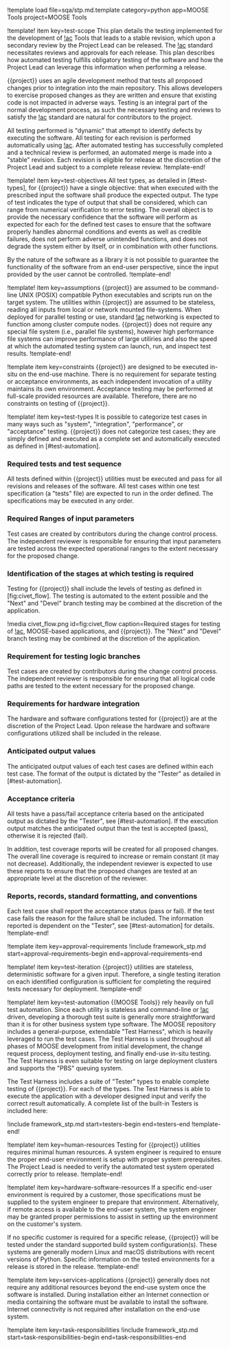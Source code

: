 !template load file=sqa/stp.md.template category=python app=MOOSE Tools project=MOOSE Tools

!template! item key=test-scope
This plan details the testing implemented for the development of [!ac](MOOSE) Tools that leads to a
stable revision, which upon a secondary review by the Project Lead can be released. The [!ac](NQA-1)
standard necessitates reviews and approvals for each release. This plan describes how automated testing
fulfills obligatory testing of the software and how the Project Lead can leverage this information
when performing a release.

{{project}} uses an agile development method that tests all proposed changes prior to integration into
the main repository. This allows developers to exercise proposed changes as they are written and
ensure that existing code is not impacted in adverse ways. Testing is an integral part of the normal
development process, as such the necessary testing and reviews to satisfy the [!ac](NQA-1) standard
are natural for contributors to the project.

All testing performed is "dynamic" that attempt to identify defects by executing the software. All
testing for each revision is performed automatically using [!ac](CIVET). After automated testing has
successfully completed and a technical review is performed, an automated merge is made into a
"stable" revision. Each revision is eligible for release at the discretion of the Project Lead and
subject to a complete release review.
!template-end!

!template! item key=test-objectives
All test types, as detailed in [#test-types], for {{project}} have a single objective: that when executed
with the prescribed input the software shall produce the expected output. The type of test indicates
the type of output that shall be considered, which can range from numerical verification to error
testing. The overall object is to provide the necessary confidence that the software will perform as
expected for each for the defined test cases to ensure that the software properly handles abnormal
conditions and events as well as credible failures, does not perform adverse unintended functions,
and does not degrade the system either by itself, or in combination with other functions.

By the nature of the software as a library it is not possible to guarantee the functionality
of the software from an end-user perspective, since the input provided by the user cannot be
controlled.
!template-end!

!template! item key=assumptions
{{project}} are assumed to be command-line UNIX (POSIX) compatible Python executables and scripts run on
the target system. The utilities within {{project}} are assumed to be stateless, reading all inputs from
local or network mounted file-systems.  When deployed for parallel testing or use, standard [!ac](MPI)
networking is expected to function among cluster compute nodes. {{project}} does not require any special
file system (i.e., parallel file systems), however high performance file systems can improve performance
of large utiliries and also the speed at which the automated testing system can launch, run, and inspect
test results.
!template-end!

!template item key=constraints
{{project}} are designed to be executed in-situ on the end-use machine. There is no requirement for separate
testing or acceptance environments, as each independent invocation of a utility maintains its own
environment. Acceptance testing may be performed at full-scale provided resources are available.
Therefore, there are no constraints on testing of {{project}}.

!template! item key=test-types
It is possible to categorize test cases in many ways such as "system", "integration", "performance",
or "acceptance" testing. {{project}} does not categorize test cases; they are simply defined and executed
as a complete set and automatically executed as defined in [#test-automation].

### Required tests and test sequence

All tests defined within {{project}} utilities must be executed and pass for all revisions and releases
of the software. All test cases within one test specification (a "tests" file) are expected to run in
the order defined. The specifications may be executed in any order.

### Required Ranges of input parameters

Test cases are created by contributors during the change control process. The independent reviewer
is responsible for ensuring that input parameters are tested across the expected operational ranges
to the extent necessary for the proposed change.

### Identification of the stages at which testing is required

Testing for {{project}} shall include the levels of testing as defined in [fig:civet_flow]. The testing
is automated to the extent possible and the "Next" and "Devel" branch testing may be combined at the
discretion of the application.

!media civet_flow.png id=fig:civet_flow caption=Required stages for testing of [!ac](MOOSE), MOOSE-based
                         applications, and {{project}}. The "Next" and "Devel" branch testing may be combined
                         at the discretion of the application.

### Requirement for testing logic branches

Test cases are created by contributors during the change control process. The independent reviewer is
responsible for ensuring that all logical code paths are tested to the extent necessary for the
proposed change.

### Requirements for hardware integration

The hardware and software configurations tested for {{project}} are at the discretion of the Project Lead.
Upon release the hardware and software configurations utilized shall be included in the release.

### Anticipated output values

The anticipated output values of each test cases are defined within each test case. The format of the
output is dictated by the "Tester" as detailed in [#test-automation].

### Acceptance criteria

All tests have a pass/fail acceptance criteria based on the anticipated output as dictated by the
"Tester", see [#test-automation]. If the execution output matches the anticipated output than the
test is accepted (pass), otherwise it is rejected (fail).

In addition, test coverage reports will be created for all proposed changes. The overall line
coverage is required to increase or remain constant (it may not decrease). Additionally, the
independent reviewer is expected to use these reports to ensure that the proposed changes are
tested at an appropriate level at the discretion of the reviewer.

### Reports, records, standard formatting, and conventions

Each test case shall report the acceptance status (pass or fail). If the test case fails the
reason for the failure shall be included. The information reported is dependent on the "Tester",
see [#test-automation] for details.
!template-end!

!template item key=approval-requirements
!include framework_stp.md start=approval-requirements-begin end=approval-requirements-end

!template! item key=test-iteration
{{project}} utilities are stateless, deterministic software for a given input. Therefore, a single testing
iteration on each identified configuration is sufficient for completing the required tests necessary
for deployment.
!template-end!

!template! item key=test-automation
{{MOOSE Tools}} rely heavily on full test automation. Since each utility is stateless and command-line
or [!ac](GUI) driven, developing a thorough test suite is generally more straightforward than it is
for other business system type software. The MOOSE repository includes a general-purpose, extendable
"Test Harness", which is heavily leveraged to run the test cases. The Test Harness is used throughout
all phases of MOOSE development from initial development, the change request process, deployment testing,
and finally end-use in-situ testing. The Test Harness is even suitable for testing on large deployment
clusters and supports the "PBS" queuing system.

The Test Harness includes a suite of "Tester" types to enable complete testing of {{project}}. For each
of the types. The Test Harness is able to execute the application with a developer designed input and
verify the correct result automatically. A complete list of the built-in Testers is included here:

!include framework_stp.md start=testers-begin end=testers-end
!template-end!

!template! item key=human-resources
Testing for {{project}} utilities requires minimal human resources. A system engineer is required to ensure
the proper end-user environment is setup with proper system prerequisites. The Project Lead is needed
to verify the automated test system operated correctly prior to release.
!template-end!

!template! item key=hardware-software-resources
If a specific end-user environment is required by a customer, those specifications must be
supplied to the system engineer to prepare that environment. Alternatively, if remote
access is available to the end-user system, the system engineer may be granted proper
permissions to assist in setting up the environment on the customer's system.

If no specific customer is required for a specific release, {{project}} will be tested under the standard
supported build system configuration(s). These systems are generally modern Linux and macOS distributions
with recent versions of Python. Specific information on the tested environments for a release is stored
in the release.
!template-end!

!template item key=services-applications
{{project}} generally does not require any additional resources beyond the end-use system once the software
is installed. During installation either an Internet connection or media containing the software must
be available to install the software. Internet connectivity is not required after installation on the
end-use system.

!template item key=task-responsibilities
!include framework_stp.md start=task-responsibilities-begin end=task-responsibilities-end
